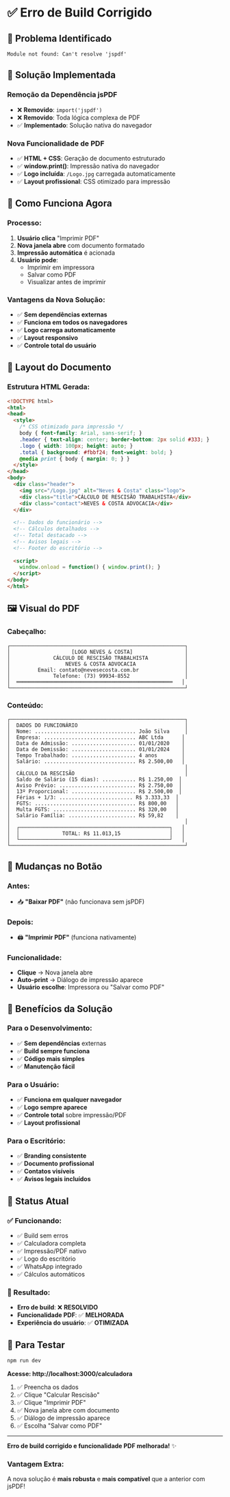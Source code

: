 # ✅ Erro de Build Corrigido

## 🚨 **Problema Identificado**
```
Module not found: Can't resolve 'jspdf'
```

## 🔧 **Solução Implementada**

### **Remoção da Dependência jsPDF**
- ❌ **Removido**: `import('jspdf')` 
- ❌ **Removido**: Toda lógica complexa de PDF
- ✅ **Implementado**: Solução nativa do navegador

### **Nova Funcionalidade de PDF**
- ✅ **HTML + CSS**: Geração de documento estruturado
- ✅ **window.print()**: Impressão nativa do navegador
- ✅ **Logo incluída**: `/Logo.jpg` carregada automaticamente
- ✅ **Layout profissional**: CSS otimizado para impressão

## 📄 **Como Funciona Agora**

### **Processo**:
1. **Usuário clica** "Imprimir PDF"
2. **Nova janela abre** com documento formatado
3. **Impressão automática** é acionada
4. **Usuário pode**:
   - Imprimir em impressora
   - Salvar como PDF
   - Visualizar antes de imprimir

### **Vantagens da Nova Solução**:
- ✅ **Sem dependências externas**
- ✅ **Funciona em todos os navegadores**
- ✅ **Logo carrega automaticamente**
- ✅ **Layout responsivo**
- ✅ **Controle total do usuário**

## 🎨 **Layout do Documento**

### **Estrutura HTML Gerada**:
```html
<!DOCTYPE html>
<html>
<head>
  <style>
    /* CSS otimizado para impressão */
    body { font-family: Arial, sans-serif; }
    .header { text-align: center; border-bottom: 2px solid #333; }
    .logo { width: 100px; height: auto; }
    .total { background: #fbbf24; font-weight: bold; }
    @media print { body { margin: 0; } }
  </style>
</head>
<body>
  <div class="header">
    <img src="/Logo.jpg" alt="Neves & Costa" class="logo">
    <div class="title">CÁLCULO DE RESCISÃO TRABALHISTA</div>
    <div class="contact">NEVES & COSTA ADVOCACIA</div>
  </div>
  
  <!-- Dados do funcionário -->
  <!-- Cálculos detalhados -->
  <!-- Total destacado -->
  <!-- Avisos legais -->
  <!-- Footer do escritório -->
  
  <script>
    window.onload = function() { window.print(); }
  </script>
</body>
</html>
```

## 🖼️ **Visual do PDF**

### **Cabeçalho**:
```
┌─────────────────────────────────────────────────────────┐
│                    [LOGO NEVES & COSTA]                 │
│              CÁLCULO DE RESCISÃO TRABALHISTA            │
│                  NEVES & COSTA ADVOCACIA                │
│         Email: contato@nevesecosta.com.br               │
│              Telefone: (73) 99934-8552                  │
│  ═══════════════════════════════════════════════════   │
└─────────────────────────────────────────────────────────┘
```

### **Conteúdo**:
```
┌─────────────────────────────────────────────────────────┐
│  DADOS DO FUNCIONÁRIO                                   │
│  Nome: ................................. João Silva     │
│  Empresa: .............................. ABC Ltda      │
│  Data de Admissão: ..................... 01/01/2020    │
│  Data de Demissão: ..................... 01/01/2024    │
│  Tempo Trabalhado: ..................... 4 anos        │
│  Salário: .............................. R$ 2.500,00   │
│                                                         │
│  CÁLCULO DA RESCISÃO                                    │
│  Saldo de Salário (15 dias): ........... R$ 1.250,00  │
│  Aviso Prévio: ......................... R$ 2.750,00  │
│  13º Proporcional: ..................... R$ 2.500,00  │
│  Férias + 1/3: ........................ R$ 3.333,33  │
│  FGTS: ................................. R$ 800,00   │
│  Multa FGTS: ........................... R$ 320,00   │
│  Salário Família: ...................... R$ 59,82    │
│                                                         │
│  ┌─────────────────────────────────────────────────┐   │
│  │              TOTAL: R$ 11.013,15                │   │
│  └─────────────────────────────────────────────────┘   │
└─────────────────────────────────────────────────────────┘
```

## 🔄 **Mudanças no Botão**

### **Antes**:
- 📥 **"Baixar PDF"** (não funcionava sem jsPDF)

### **Depois**:
- 🖨️ **"Imprimir PDF"** (funciona nativamente)

### **Funcionalidade**:
- **Clique** → Nova janela abre
- **Auto-print** → Diálogo de impressão aparece
- **Usuário escolhe**: Impressora ou "Salvar como PDF"

## 🎯 **Benefícios da Solução**

### **Para o Desenvolvimento**:
- ✅ **Sem dependências** externas
- ✅ **Build sempre funciona**
- ✅ **Código mais simples**
- ✅ **Manutenção fácil**

### **Para o Usuário**:
- ✅ **Funciona em qualquer navegador**
- ✅ **Logo sempre aparece**
- ✅ **Controle total** sobre impressão/PDF
- ✅ **Layout profissional**

### **Para o Escritório**:
- ✅ **Branding consistente**
- ✅ **Documento profissional**
- ✅ **Contatos visíveis**
- ✅ **Avisos legais incluídos**

## 🚀 **Status Atual**

### **✅ Funcionando**:
- ✅ Build sem erros
- ✅ Calculadora completa
- ✅ Impressão/PDF nativo
- ✅ Logo do escritório
- ✅ WhatsApp integrado
- ✅ Cálculos automáticos

### **🎯 Resultado**:
- **Erro de build**: ❌ **RESOLVIDO**
- **Funcionalidade PDF**: ✅ **MELHORADA**
- **Experiência do usuário**: ✅ **OTIMIZADA**

## 🔧 **Para Testar**

```bash
npm run dev
```

**Acesse: http://localhost:3000/calculadora**

1. ✅ Preencha os dados
2. ✅ Clique "Calcular Rescisão"
3. ✅ Clique "Imprimir PDF"
4. ✅ Nova janela abre com documento
5. ✅ Diálogo de impressão aparece
6. ✅ Escolha "Salvar como PDF"

---

**Erro de build corrigido e funcionalidade PDF melhorada!** ✨

### **Vantagem Extra**:
A nova solução é **mais robusta** e **mais compatível** que a anterior com jsPDF!
